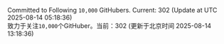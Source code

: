 Committed to Following `10,000` GitHubers. Current: <!-- FOLLOWING_COUNT -->302<!-- FOLLOWING_COUNT --> (Update at UTC <!-- LAST_UPDATED -->2025-08-14 05:18:36<!-- LAST_UPDATED -->)<br>
致力于关注`10,000`个GitHuber。当前：<!-- FOLLOWING_COUNT -->302<!-- FOLLOWING_COUNT --> (更新于北京时间 <!-- LAST_UPDATED_CST -->2025-08-14 13:18:36<!-- LAST_UPDATED_CST -->)
